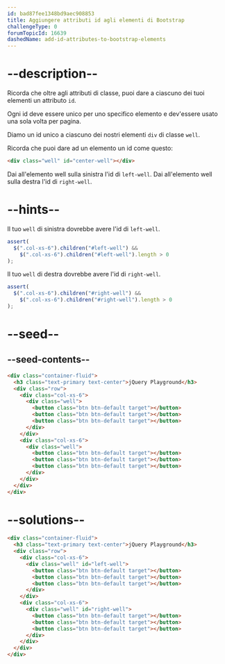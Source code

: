 ```yaml
---
id: bad87fee1348bd9aec908853
title: Aggiungere attributi id agli elementi di Bootstrap
challengeType: 0
forumTopicId: 16639
dashedName: add-id-attributes-to-bootstrap-elements
---
```


# --description--

Ricorda che oltre agli attributi di classe, puoi dare a ciascuno dei tuoi elementi un attributo `id`.

Ogni id deve essere unico per uno specifico elemento e dev'essere usato una sola volta per pagina.

Diamo un id unico a ciascuno dei nostri elementi `div` di classe `well`.

Ricorda che puoi dare ad un elemento un id come questo:

```html
<div class="well" id="center-well"></div>
```

Dai all'elemento well sulla sinistra l'id di `left-well`. Dai all'elemento well sulla destra l'id di `right-well`.

# --hints--

Il tuo `well` di sinistra dovrebbe avere l'id di `left-well`.

```js
assert(
  $(".col-xs-6").children("#left-well") &&
    $(".col-xs-6").children("#left-well").length > 0
);
```

Il tuo `well` di destra dovrebbe avere l'id di `right-well`.

```js
assert(
  $(".col-xs-6").children("#right-well") &&
    $(".col-xs-6").children("#right-well").length > 0
);
```

# --seed--

## --seed-contents--

```html
<div class="container-fluid">
  <h3 class="text-primary text-center">jQuery Playground</h3>
  <div class="row">
    <div class="col-xs-6">
      <div class="well">
        <button class="btn btn-default target"></button>
        <button class="btn btn-default target"></button>
        <button class="btn btn-default target"></button>
      </div>
    </div>
    <div class="col-xs-6">
      <div class="well">
        <button class="btn btn-default target"></button>
        <button class="btn btn-default target"></button>
        <button class="btn btn-default target"></button>
      </div>
    </div>
  </div>
</div>
```

# --solutions--

```html
<div class="container-fluid">
  <h3 class="text-primary text-center">jQuery Playground</h3>
  <div class="row">
    <div class="col-xs-6">
      <div class="well" id="left-well">
        <button class="btn btn-default target"></button>
        <button class="btn btn-default target"></button>
        <button class="btn btn-default target"></button>
      </div>
    </div>
    <div class="col-xs-6">
      <div class="well" id="right-well">
        <button class="btn btn-default target"></button>
        <button class="btn btn-default target"></button>
        <button class="btn btn-default target"></button>
      </div>
    </div>
  </div>
</div>
```
